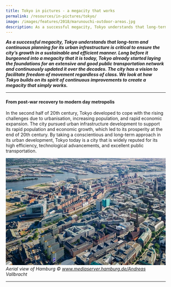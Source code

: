 ```yaml
---
title: Tokyo in pictures - a megacity that works
permalink: /resources/in-pictures/tokyo/
image: /images/features/2018/marunouchi-outdoor-areas.jpg
description: As a successful megacity, Tokyo understands that long-term and continuous planning for its urban infrastructure is critical to ensure the city’s growth in a sustainable and efficient manner. Long before it burgeoned into a megacity that it is today, Tokyo already started laying the foundations for an extensive and good public transportation network and continuously updated it over the decades. The city has a vision to facilitate freedom of movement regardless of class. We look at how Tokyo builds on its spirit of continuous improvements to create a megacity that simply works.
---
```


***As a successful megacity, Tokyo understands that long-term and continuous planning for its urban infrastructure is critical to ensure the city’s growth in a sustainable and efficient manner. Long before it burgeoned into a megacity that it is today, Tokyo already started laying the foundations for an extensive and good public transportation network and continuously updated it over the decades. The city has a vision to facilitate freedom of movement regardless of class. We look at how Tokyo builds on its spirit of continuous improvements to create a megacity that simply works.***

---

#### **From post-war recovery to modern day metropolis**

In the second half of 20th century, Tokyo developed to cope with the rising challenges due to urbanisation, increasing population, and rapid economic expansion. The city pursued urban infrastructure development to support its rapid population and economic growth, which led to its prosperity at the end of 20th century. By taking a conscientious and long-term approach in its urban development, Tokyo today is a city that is widely reputed for its high efficiency, technological advancements, and excellent public transportation. 

![Aerial view of Hamburg](/images/features/2019/hamburg-aerial-view.jpg/)*Aerial view of Hamburg © www.mediaserver.hamburg.de/Andreas Vallbracht*

---

